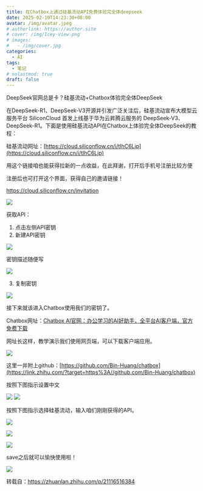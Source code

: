 ```yaml
---
title: 在Chatbox上通过硅基流动API免费体验完全体deepseek
date: 2025-02-10T14:23:30+08:00
avatar: /img/avatar.jpeg
# authorlink: https://author.site
# cover: /img/Icey-view.png
# images:
#   - /img/cover.jpg
categories:
  - AI
tags:
  - 笔记
# nolastmod: true
draft: false
---
```


DeepSeek官网总是卡？硅基流动+Chatbox体验完全体DeepSeek

<!--more-->

在DeepSeek-R1、DeepSeek-V3开源并引发广泛关注后，硅基流动宣布大模型云服务平台 SiliconCloud 首发上线基于华为云昇腾云服务的 DeepSeek-V3、DeepSeek-R1。下面是使用硅基流动API在Chatbox上体验完全体DeepSeek的教程：

硅基流动网址：[https://cloud.siliconflow.cn/i/tlhC6Ljp](https://cloud.siliconflow.cn/i/tlhC6Ljp)

用这个链接咱也能获得拉新的一点收益，在此拜谢，打开后手机号注册比较方便

注册后也可打开这个界面，获得自己的邀请链接！

https://cloud.siliconflow.cn/invitation


![](https://shenmo7192.atomgit.net/imgs/截图_选择区域_20250210145900.png)


获取API：

1.  点击左侧API密钥
2.  新建API密钥

![](https://shenmo7192.atomgit.net/imgs/v2-6eb78b8bdf43e709ecb9e049feee7d32_r.jpg)

密钥描述随便写

![](https://shenmo7192.atomgit.net/imgs/v2-3b03685e0b0ccd953ec29c1d938830df_1440w.jpg)

3. 复制密钥

![](https://shenmo7192.atomgit.net/imgs/v2-eb1eb0325ba8198ae6a6f1dbdc0296e6_r.jpg)

接下来就该进入Chatbox使用我们的密钥了。

Chatbox网址：[Chatbox AI官网：办公学习的AI好助手，全平台AI客户端，官方免费下载](https://chatboxai.app/zh#)

网址长这样，教学演示我们使用网页端，可以下载客户端应用。

![](https://shenmo7192.atomgit.net/imgs/v2-31abee34b548cf85a82282b9d865a9e0_1440w.jpg)


这里一并附上github：[https://github.com/Bin-Huang/chatbox](https://link.zhihu.com/?target=https%3A//github.com/Bin-Huang/chatbox)

按照下图指示设置中文

![](https://shenmo7192.atomgit.net/imgs/v2-1d420bbe6b667cc9280db681c9eb584a_1440w.jpg)
![](https://shenmo7192.atomgit.net/imgs/v2-1fc5a7281276b0b3c8c18966c2a96336_1440w.jpg)


按照下图指示选择硅基流动，输入咱们刚刚获得的API。

![](https://shenmo7192.atomgit.net/imgs/v2-7c1e00a77cd1e8c8cfa8432270e5541e_1440w.jpg)

![](https://shenmo7192.atomgit.net/imgs/v2-f833bacda1d82f55b09c1a689dadc1ca_1440w.jpg)

![](https://shenmo7192.atomgit.net/imgs/v2-7518c79052a7cda0ae6b3ea984187eca_r.jpg)

save之后就可以愉快使用啦！

![](https://shenmo7192.atomgit.net/imgs/v2-0bd79b15a0647c2e390436f44f4fd3af_1440w.jpg)

转载自：https://zhuanlan.zhihu.com/p/21116516384 